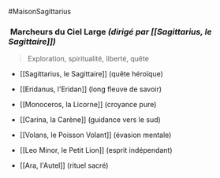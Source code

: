 #MaisonSagittarius
### ︎ **Marcheurs du Ciel Large** _(dirigé par [[Sagittarius, le Sagittaire]])_

> Exploration, spiritualité, liberté, quête

- [[Sagittarius, le Sagittaire]] (quête héroïque)
    
- [[Eridanus, l'Eridan]] (long fleuve de savoir)
    
- [[Monoceros, la Licorne]] (croyance pure)
    
- [[Carina, la Carène]] (guidance vers le sud)
    
- [[Volans, le Poisson Volant]] (évasion mentale)
    
- [[Leo Minor, le Petit Lion]] (esprit indépendant)
    
- [[Ara, l'Autel]] (rituel sacré)